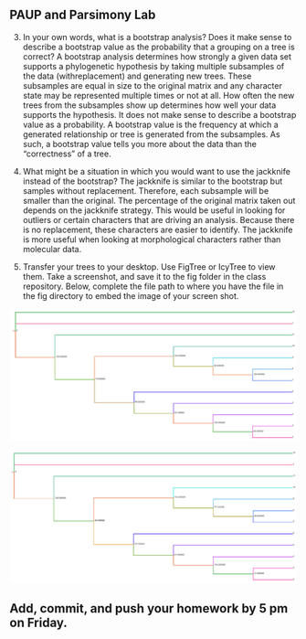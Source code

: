 ## PAUP and Parsimony Lab

3. In your own words, what is a bootstrap analysis? Does it make sense to describe a bootstrap value as the probability that a grouping on a tree is correct?
	A bootstrap analysis determines how strongly a given data set supports a phylogenetic hypothesis by taking multiple subsamples of the data 
(withreplacement) and generating new trees. These subsamples are equal in size to the original matrix and any character state may be represented multiple 
times or not at all. How often the new trees from the subsamples show up determines how well your data supports the hypothesis. It does not make sense 
to describe a bootstrap value as a probability. A bootstrap value is the frequency at which a generated relationship or tree is generated from the 
subsamples. As such, a bootstrap value tells you more about the data than the “correctness” of a tree. 

4. What might be a situation in which you would want to use the jackknife instead of the bootstrap?
	The jackknife is similar to the bootstrap but samples without replacement. Therefore, each subsample will be smaller than the original. The 
percentage of the original matrix taken out depends on the jackknife strategy. This would be useful in looking for outliers or certain characters that 
are driving an analysis. Because there is no replacement, these characters are easier to identify. The jackknife is more useful when looking at 
morphological characters rather than molecular data.  


5. Transfer your trees to your desktop. Use FigTree or IcyTree to view them. Take a screenshot, and save it to the fig folder in the class repository. Below, complete the file path to where you have the file in the fig directory to embed the image of your screen shot. 


![BootTreeImage](../fig/BootTreeImage.PNG)

![JackTreeImage](../fig/JackTreeImage.PNG) 


## Add, commit, and push your homework by 5 pm on Friday.


